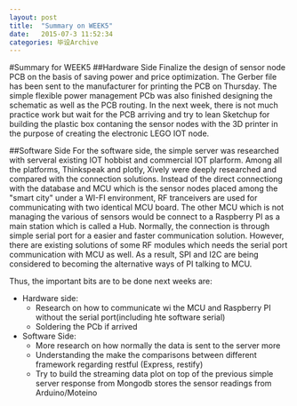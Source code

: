```yaml
---
layout: post
title:  "Summary on WEEK5"
date:   2015-07-3 11:52:34
categories: 毕设Archive
---
```



#Summary for WEEK5
##Hardware Side
Finalize the design of sensor node PCB on the basis of saving power and price optimization. The Gerber file has been sent to the manufacturer for printing the PCB on Thursday. The simple flexible power management PCb was also finished designing the schematic as well as the PCB routing. In the next week, there is not much  practice work but wait for the PCB arriving and try to lean Sketchup for building the plastic box contaning the sensor nodes with the 3D printer in the purpose of creating the electronic LEGO IOT node.

##Software Side
For the software side, the simple server was researched with serveral existing IOT hobbist and commercial IOT plarform. Among all the platforms, Thinkspeak and plotly, Xively were deeply researched and compared with the connection solutions. Instead of the direct connectiong with the database and MCU which is the sensor nodes placed among the "smart city" under a WI-FI environment, RF tranceivers are used for communicating with two identical MCU board. The other MCU which is not managing the various of sensors would be connect to a Raspberry PI as a main station which is called a Hub. Normally, the connection is through simple serial port for a easier and faster communication solution. However, there are existing solutions of some RF modules which needs the serial port communication with MCU as well. As a result, SPI and I2C are being considered to becoming the alternative ways of PI talking to MCU.

Thus, the important bits are to be done next weeks are:

* Hardware side:
	* Research on how to communicate wi the MCU and Raspberry PI without the serial port(including hte software serial)
	* Soldering the PCb if arrived
* Software Side:
	* More research on how normally the data is sent to the server more
	* Understanding the make the comparisons between different framework regarding restful (Express, restify)
	* Try to build the streaming data plot on top of the previous simple server response from Mongodb stores the sensor readings from Arduino/Moteino
